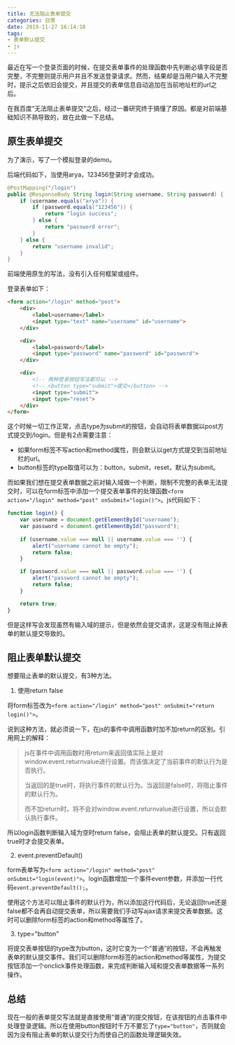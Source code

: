 ```yaml
---
title: 无法阻止表单提交
categories: 日常
date: 2019-11-27 16:14:18
tags:
- 表单默认提交
- js
---
```


最近在写一个登录页面的时候，在提交表单事件的处理函数中先判断必填字段是否完整，不完整则提示用户并且不发送登录请求。然而，结果却是当用户输入不完整时，提示之后依旧会提交，并且提交的表单信息自动追加在当前地址栏的url之后。<!-- more -->

在我百度“无法阻止表单提交”之后，经过一番研究终于搞懂了原因。都是对前端基础知识不熟导致的，故在此做一下总结。

## 原生表单提交

为了演示，写了一个模拟登录的demo。

后端代码如下，当使用arya，123456登录时才会成功。

```java
@PostMapping("/login")
public @ResponseBody String login(String username, String password) {
    if (username.equals("arya")) {
        if (password.equals("123456")) {
            return "login success";
        } else {
            return "password error";
        }
    } else {
        return "username invalid";
    }
}
```

前端使用原生的写法，没有引入任何框架或组件。

登录表单如下：

```html
<form action="/login" method="post">
    <div>
        <label>username</label>
        <input type="text" name="username" id="username">
    </div>

    <div>
        <label>password</label>
        <input type="password" name="password" id="password">
    </div>

    <div>
        <!-- 两种登录按钮写法都可以 -->
        <!-- <button type="submit">提交</button> -->
        <input type="submit">
        <input type="reset">
    </div>
</form>
```

这个时候一切工作正常，点击type为submit的按钮，会自动将表单数据以post方式提交到/login。但是有2点需要注意：

- 如果form标签不写action和method属性，则会默认以get方式提交到当前地址栏的url。
- button标签的type取值可以为：button，submit，reset，默认为submit。

而如果我们想在提交表单数据之前对输入域做一个判断，限制不完整的表单无法提交时，可以在form标签中添加一个提交表单事件的处理函数`<form action="/login" method="post" onSubmit="login()">`。js代码如下：

```js
function login() {
    var username = document.getElementById("username");
    var password = document.getElementById("password");
            
    if (username.value === null || username.value === '') {
        alert("username cannot be empty");
        return false;
    }

    if (password.value === null || password.value === '') {
        alert("password cannot be empty");
        return false;
    }

    return true;
}
```

但是这样写会发现虽然有输入域的提示，但是依然会提交请求，这是没有阻止掉表单的默认提交导致的。

## 阻止表单默认提交

想要阻止表单的默认提交，有3种方法。

1. 使用return false

将form标签改为`<form action="/login" method="post" onSubmit="return login()">`。

说到这种方法，就必须说一下，在js的事件中调用函数时加不加return的区别。引用网上的解释：

> js在事件中调用函数时用return来返回值实际上是对window.event.returnvalue进行设置。而该值决定了当前事件的默认行为是否执行。
>
> 当返回的是true时，将执行事件的默认行为。当返回是false时，将阻止事件的默认行为。
>
> 而不加return时。将不会对window.event.returnvalue进行设置，所以会默认执行事件。

所以login函数判断输入域为空时return false，会阻止表单的默认提交。只有返回true时才会提交表单。

2. event.preventDefault()

form表单写为`<form action="/login" method="post" onSubmit="login(event)">`。login函数增加一个事件event参数，并添加一行代码`event.preventDefault();`。

使用这个方法可以阻止事件的默认行为，所以添加这行代码后，无论返回true还是false都不会再自动提交表单，所以需要我们手动写ajax请求来提交表单数据。这时可以删除form标签的action和method等属性了。

3. type="button"

将提交表单按钮的type改为button，这时它变为一个“普通”的按钮，不会再触发表单的默认提交事件。我们可以删除form标签的action和method等属性，为提交按钮添加一个onclick事件处理函数，来完成判断输入域和提交表单数据等一系列操作。

## 总结

现在一般的表单提交写法就是直接使用“普通”的提交按钮，在该按钮的点击事件中处理登录逻辑。所以在使用button按钮时千万不要忘了`type="button"`，否则就会因为没有阻止表单的默认提交行为而使自己的函数处理逻辑失效。